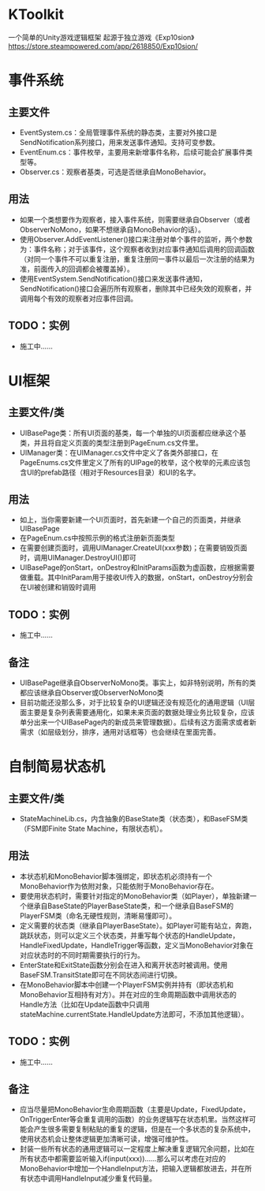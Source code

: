 # KToolkit
一个简单的Unity游戏逻辑框架
起源于独立游戏《Exp10sion》  
<u>https://store.steampowered.com/app/2618850/Exp10sion/</u>

# 事件系统

## 主要文件
* EventSystem.cs：全局管理事件系统的静态类，主要对外接口是SendNotification系列接口，用来发送事件通知。支持可变参数。
* EventEnum.cs：事件枚举，主要用来新增事件名称，后续可能会扩展事件类型等。
* Observer.cs：观察者基类，可选是否继承自MonoBehavior。   


## 用法
* 如果一个类想要作为观察者，接入事件系统，则需要继承自Observer（或者ObserverNoMono，如果不想继承自MonoBehavior的话）。
* 使用Observer.AddEventListener()接口来注册对单个事件的监听，两个参数为：事件名称；对于该事件，这个观察者收到对应事件通知后调用的回调函数（对同一个事件不可以重复注册，重复注册同一事件以最后一次注册的结果为准，前面传入的回调都会被覆盖掉）。
* 使用EventSystem.SendNotification()接口来发送事件通知，SendNotification()接口会遍历所有观察者，删除其中已经失效的观察者，并调用每个有效的观察者对应事件回调。

## TODO：实例
* 施工中......

# UI框架

## 主要文件/类
* UIBasePage类：所有UI页面的基类，每一个单独的UI页面都应继承这个基类，并且将自定义页面的类型注册到PageEnum.cs文件里。
* UIManager类：在UIManager.cs文件中定义了各类外部接口，在PageEnums.cs文件里定义了所有的UIPage的枚举，这个枚举的元素应该包含UI的prefab路径（相对于Resources目录）和UI的名字。


## 用法
* 如上，当你需要新建一个UI页面时，首先新建一个自己的页面类，并继承UIBasePage
* 在PageEnum.cs中按照示例的格式注册新页面类型
* 在需要创建页面时，调用UIManager.CreateUI<xxxPage>(xxx参数)；在需要销毁页面时，调用UIManager.DestroyUI<xxxPage>()即可
* UIBasePage的onStart，onDestroy和InitParams函数为虚函数，应根据需要做重载。其中InitParam用于接收UI传入的数据，onStart，onDestroy分别会在UI被创建和销毁时调用


## TODO：实例
* 施工中......


## 备注
* UIBasePage继承自ObserverNoMono类。事实上，如非特别说明，所有的类都应该继承自Observer或ObserverNoMono类
* 目前功能还没那么多，对于比较复杂的UI逻辑还没有规范化的通用逻辑（UI层面主要是复杂列表需要通用化，如果未来页面的数据处理业务比较复杂，应该单分出来一个UIBasePage内的新成员来管理数据）。后续有这方面需求或者新需求（如层级划分，排序，通用对话框等）也会继续在里面完善。

# 自制简易状态机

## 主要文件/类
* StateMachineLib.cs，内含抽象的BaseState类（状态类），和BaseFSM类（FSM即Finite State Machine，有限状态机）。


## 用法
* 本状态机和MonoBehavior脚本强绑定，即状态机必须持有一个MonoBehavior作为依附对象，只能依附于MonoBehavior存在。
* 要使用状态机时，需要针对指定的MonoBehavior类（如Player），单独新建一个继承自BaseState的PlayerBaseState类，和一个继承自BaseFSM的PlayerFSM类（命名无硬性规则，清晰易懂即可）。
* 定义需要的状态类（继承自PlayerBaseState）。如Player可能有站立，奔跑，跳跃状态，则可以定义三个状态类，并重写每个状态的HandleUpdate，HandleFixedUpdate，HandleTrigger等函数，定义当MonoBehavior对象在对应状态时的不同时期需要执行的行为。
* EnterState和ExitState函数分别会在进入和离开状态时被调用。使用BaseFSM.TransitState即可在不同状态间进行切换。
* 在MonoBehavior脚本中创建一个PlayerFSM实例并持有（即状态机和MonoBehavior互相持有对方）。并在对应的生命周期函数中调用状态的Handle方法（比如在Update函数中只调用stateMachine.currentState.HandleUpdate方法即可，不添加其他逻辑）。


## TODO：实例
* 施工中......


## 备注
* 应当尽量把MonoBehavior生命周期函数（主要是Update，FixedUpdate，OnTriggerEnter等会重复调用的函数）的业务逻辑写在状态机里。当然这样可能会产生很多需要复制粘贴的重复的逻辑，但是在一个多状态的复杂系统中，使用状态机会让整体逻辑更加清晰可读，增强可维护性。
* 封装一些所有状态的通用逻辑可以一定程度上解决重复逻辑冗余问题，比如在所有状态中都需要监听输入if(input(xxx))......那么可以考虑在对应的MonoBehavior中增加一个HandleInput方法，把输入逻辑都放进去，并在所有状态中调用HandleInput减少重复代码量。